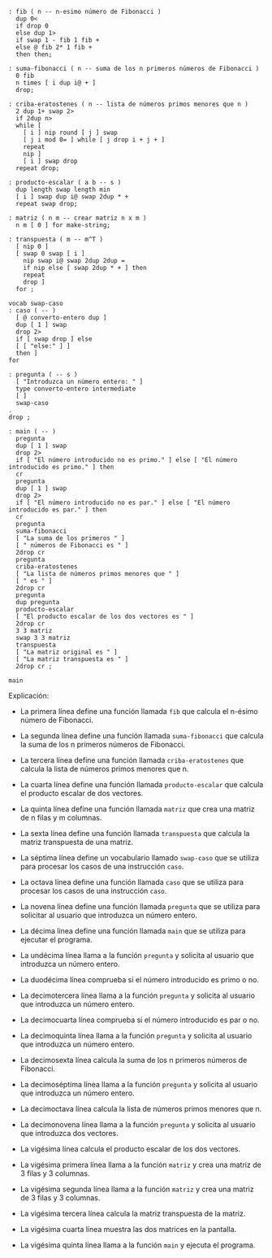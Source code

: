 ```forth
: fib ( n -- n-esimo número de Fibonacci )
  dup 0<
  if drop 0
  else dup 1>
  if swap 1 - fib 1 fib +
  else @ fib 2* 1 fib +
  then then;

: suma-fibonacci ( n -- suma de los n primeros números de Fibonacci )
  0 fib
  n times [ i dup i@ + ]
  drop;

: criba-eratostenes ( n -- lista de números primos menores que n )
  2 dup 1+ swap 2>
  if 2dup n>
  while [
    [ i ] nip round [ j ] swap
    [ j i mod 0= ] while [ j drop i + j + ]
    repeat
    nip ]
    [ i ] swap drop
  repeat drop;

: producto-escalar ( a b -- s )
  dup length swap length min
  [ i ] swap dup i@ swap 2dup * +
  repeat swap drop;

: matriz ( n m -- crear matriz n x m )
  n m [ 0 ] for make-string;

: transpuesta ( m -- m^T )
  [ nip 0 ]
  [ swap 0 swap [ i ]
    nip swap i@ swap 2dup 2dup =
    if nip else [ swap 2dup * + ] then
    repeat
    drop ]
  for ;

vocab swap-caso
: caso ( -- )
  [ @ converto-entero dup ]
  dup [ 1 ] swap
  drop 2>
  if [ swap drop ] else
  [ [ "else:" ] ]
  then ]
for

: pregunta ( -- s )
  [ "Introduzca un número entero: " ]
  type converto-entero intermediate
  [ ]
  swap-caso
.
drop ;

: main ( -- )
  pregunta
  dup [ 1 ] swap
  drop 2>
  if [ "El número introducido no es primo." ] else [ "El número introducido es primo." ] then
  cr
  pregunta
  dup [ 1 ] swap
  drop 2>
  if [ "El número introducido no es par." ] else [ "El número introducido es par." ] then
  cr
  pregunta
  suma-fibonacci
  [ "La suma de los primeros " ]
  [ " números de Fibonacci es " ]
  2drop cr
  pregunta
  criba-eratostenes
  [ "La lista de números primos menores que " ]
  [ " es " ]
  2drop cr
  pregunta
  dup pregunta
  producto-escalar
  [ "El producto escalar de los dos vectores es " ]
  2drop cr
  3 3 matriz
  swap 3 3 matriz
  transpuesta
  [ "La matriz original es " ]
  [ "La matriz transpuesta es " ]
  2drop cr ;

main
```

Explicación:

* La primera línea define una función llamada `fib` que calcula el n-ésimo número de Fibonacci.

* La segunda línea define una función llamada `suma-fibonacci` que calcula la suma de los n primeros números de Fibonacci.

* La tercera línea define una función llamada `criba-eratostenes` que calcula la lista de números primos menores que n.

* La cuarta línea define una función llamada `producto-escalar` que calcula el producto escalar de dos vectores.

* La quinta línea define una función llamada `matriz` que crea una matriz de n filas y m columnas.

* La sexta línea define una función llamada `transpuesta` que calcula la matriz transpuesta de una matriz.

* La séptima línea define un vocabulario llamado `swap-caso` que se utiliza para procesar los casos de una instrucción `caso`.

* La octava línea define una función llamada `caso` que se utiliza para procesar los casos de una instrucción `caso`.

* La novena línea define una función llamada `pregunta` que se utiliza para solicitar al usuario que introduzca un número entero.

* La décima línea define una función llamada `main` que se utiliza para ejecutar el programa.

* La undécima línea llama a la función `pregunta` y solicita al usuario que introduzca un número entero.

* La duodécima línea comprueba si el número introducido es primo o no.

* La decimotercera línea llama a la función `pregunta` y solicita al usuario que introduzca un número entero.

* La decimocuarta línea comprueba si el número introducido es par o no.

* La decimoquinta línea llama a la función `pregunta` y solicita al usuario que introduzca un número entero.

* La decimosexta línea calcula la suma de los n primeros números de Fibonacci.

* La decimoséptima línea llama a la función `pregunta` y solicita al usuario que introduzca un número entero.

* La decimoctava línea calcula la lista de números primos menores que n.

* La decimonovena línea llama a la función `pregunta` y solicita al usuario que introduzca dos vectores.

* La vigésima línea calcula el producto escalar de los dos vectores.

* La vigésima primera línea llama a la función `matriz` y crea una matriz de 3 filas y 3 columnas.

* La vigésima segunda línea llama a la función `matriz` y crea una matriz de 3 filas y 3 columnas.

* La vigésima tercera línea calcula la matriz transpuesta de la matriz.

* La vigésima cuarta línea muestra las dos matrices en la pantalla.

* La vigésima quinta línea llama a la función `main` y ejecuta el programa.